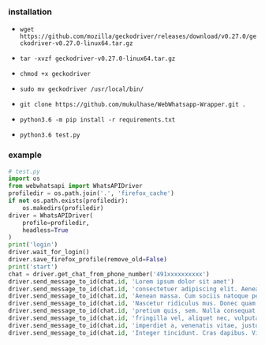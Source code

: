### installation
- `wget https://github.com/mozilla/geckodriver/releases/download/v0.27.0/geckodriver-v0.27.0-linux64.tar.gz`
- `tar -xvzf geckodriver-v0.27.0-linux64.tar.gz`
- `chmod +x geckodriver`
- `sudo mv geckodriver /usr/local/bin/`

- `git clone https://github.com/mukulhase/WebWhatsapp-Wrapper.git .`
- `python3.6 -m pip install -r requirements.txt`
- `python3.6 test.py`

### example
```py
# test.py
import os
from webwhatsapi import WhatsAPIDriver
profiledir = os.path.join('.', 'firefox_cache')
if not os.path.exists(profiledir):
    os.makedirs(profiledir)
driver = WhatsAPIDriver(
    profile=profiledir,
    headless=True
)
print('login')
driver.wait_for_login()
driver.save_firefox_profile(remove_old=False)
print('start')
chat = driver.get_chat_from_phone_number('491xxxxxxxxxx')
driver.send_message_to_id(chat.id, 'Lorem ipsum dolor sit amet')
driver.send_message_to_id(chat.id, 'consectetuer adipiscing elit. Aenean commodo ligula eget dolor.')
driver.send_message_to_id(chat.id, 'Aenean massa. Cum sociis natoque penatibus et magnis dis parturient montes.')
driver.send_message_to_id(chat.id, 'Nascetur ridiculus mus. Donec quam felis, ultricies nec, pellentesque eu')
driver.send_message_to_id(chat.id, 'pretium quis, sem. Nulla consequat massa quis enim. Donec pede justo')
driver.send_message_to_id(chat.id, 'fringilla vel, aliquet nec, vulputate eget, arcu. In enim justo, rhoncus ut')
driver.send_message_to_id(chat.id, 'imperdiet a, venenatis vitae, justo. Nullam dictum felis eu pede mollis pretium.')
driver.send_message_to_id(chat.id, 'Integer tincidunt. Cras dapibus. Vivamus elementum semper nisi. Aenean vulputate eleifend tellus.')
```